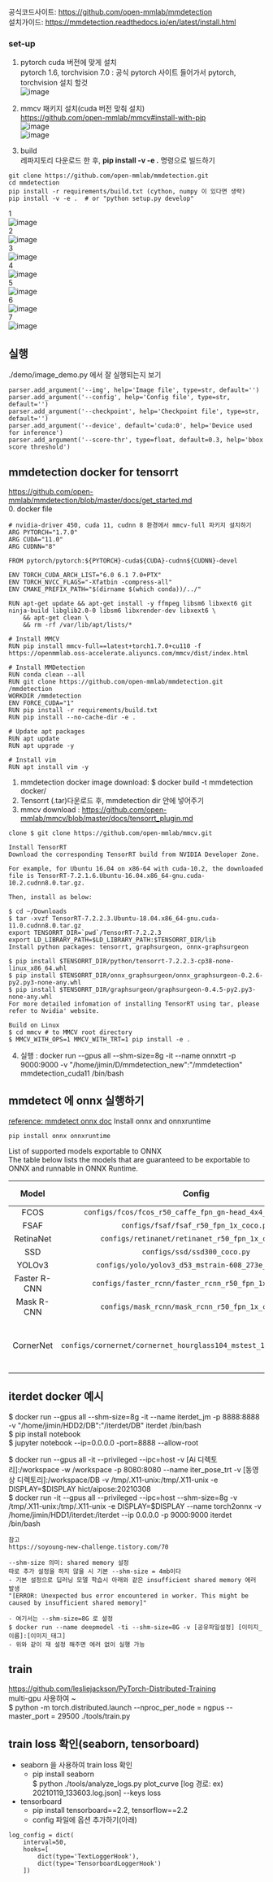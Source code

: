 공식코드사이트: https://github.com/open-mmlab/mmdetection  
설치가이드: https://mmdetection.readthedocs.io/en/latest/install.html  

### set-up
1. pytorch cuda 버전에 맞게 설치  
pytorch 1.6, torchvision 7.0 : 공식 pytorch 사이트 들어가서 pytorch, torchvision 설치 할것  
![image](https://user-images.githubusercontent.com/56099627/96215112-0a87c080-0fb8-11eb-96d5-41cae6caad67.png)  

2. mmcv 패키지 설치(cuda 버전 맞춰 설치)  
https://github.com/open-mmlab/mmcv#install-with-pip  
![image](https://user-images.githubusercontent.com/56099627/96215220-5a668780-0fb8-11eb-940b-2696a5b71dce.png)  
![image](https://user-images.githubusercontent.com/56099627/104157957-a007e480-542f-11eb-873d-c937797af50a.png)  


3. build  
레파지토리 다운로드 한 후, **pip install -v -e .** 명령으로 빌드하기  
```
git clone https://github.com/open-mmlab/mmdetection.git
cd mmdetection
pip install -r requirements/build.txt (cython, numpy 이 있다면 생략)
pip install -v -e .  # or "python setup.py develop"
```
1  
![image](https://user-images.githubusercontent.com/56099627/97129753-07908b00-1783-11eb-9eb2-eaecf05f6855.png)  
2  
![image](https://user-images.githubusercontent.com/56099627/97129821-3149b200-1783-11eb-9f21-393cc065daaa.png)  
3  
![image](https://user-images.githubusercontent.com/56099627/97129879-4de5ea00-1783-11eb-97f3-c2cc823ebfe6.png)  
4  
![image](https://user-images.githubusercontent.com/56099627/97129933-6eae3f80-1783-11eb-846d-f8a1d88b6b6f.png)  
5  
![image](https://user-images.githubusercontent.com/56099627/97129981-8c7ba480-1783-11eb-86c7-2cfee1ab551d.png)  
6  
![image](https://user-images.githubusercontent.com/56099627/97130065-b7fe8f00-1783-11eb-965f-46280d2f4517.png)  
7  
![image](https://user-images.githubusercontent.com/56099627/97130121-d5335d80-1783-11eb-9663-ec7380cdad59.png)  

## 실행
./demo/image_demo.py 에서 잘 실행되는지 보기  
```
parser.add_argument('--img', help='Image file', type=str, default='')
parser.add_argument('--config', help='Config file', type=str, default='')
parser.add_argument('--checkpoint', help='Checkpoint file', type=str, default='')
parser.add_argument('--device', default='cuda:0', help='Device used for inference')
parser.add_argument('--score-thr', type=float, default=0.3, help='bbox score threshold')
```
## mmdetection docker for tensorrt
https://github.com/open-mmlab/mmdetection/blob/master/docs/get_started.md  
0. docker file
```
# nvidia-driver 450, cuda 11, cudnn 8 환경에서 mmcv-full 파키지 설치하기  
ARG PYTORCH="1.7.0"
ARG CUDA="11.0"
ARG CUDNN="8"

FROM pytorch/pytorch:${PYTORCH}-cuda${CUDA}-cudnn${CUDNN}-devel

ENV TORCH_CUDA_ARCH_LIST="6.0 6.1 7.0+PTX"
ENV TORCH_NVCC_FLAGS="-Xfatbin -compress-all"
ENV CMAKE_PREFIX_PATH="$(dirname $(which conda))/../"

RUN apt-get update && apt-get install -y ffmpeg libsm6 libxext6 git ninja-build libglib2.0-0 libsm6 libxrender-dev libxext6 \
    && apt-get clean \
    && rm -rf /var/lib/apt/lists/*

# Install MMCV
RUN pip install mmcv-full==latest+torch1.7.0+cu110 -f https://openmmlab.oss-accelerate.aliyuncs.com/mmcv/dist/index.html

# Install MMDetection
RUN conda clean --all
RUN git clone https://github.com/open-mmlab/mmdetection.git /mmdetection
WORKDIR /mmdetection
ENV FORCE_CUDA="1"
RUN pip install -r requirements/build.txt
RUN pip install --no-cache-dir -e .

# Update apt packages
RUN apt update
RUN apt upgrade -y

# Install vim
RUN apt install vim -y
```
1. mmdetection docker image download: $ docker build -t mmdetection docker/  
2. Tensorrt (.tar)다운로드 후, mmdetection dir 안에 넣어주기
3. mmcv download : https://github.com/open-mmlab/mmcv/blob/master/docs/tensorrt_plugin.md  
```
clone $ git clone https://github.com/open-mmlab/mmcv.git

Install TensorRT
Download the corresponding TensorRT build from NVIDIA Developer Zone.

For example, for Ubuntu 16.04 on x86-64 with cuda-10.2, the downloaded file is TensorRT-7.2.1.6.Ubuntu-16.04.x86_64-gnu.cuda-10.2.cudnn8.0.tar.gz.

Then, install as below:

$ cd ~/Downloads
$ tar -xvzf TensorRT-7.2.2.3.Ubuntu-18.04.x86_64-gnu.cuda-11.0.cudnn8.0.tar.gz
export TENSORRT_DIR=`pwd`/TensorRT-7.2.2.3
export LD_LIBRARY_PATH=$LD_LIBRARY_PATH:$TENSORRT_DIR/lib
Install python packages: tensorrt, graphsurgeon, onnx-graphsurgeon

$ pip install $TENSORRT_DIR/python/tensorrt-7.2.2.3-cp38-none-linux_x86_64.whl
$ pip install $TENSORRT_DIR/onnx_graphsurgeon/onnx_graphsurgeon-0.2.6-py2.py3-none-any.whl
$ pip install $TENSORRT_DIR/graphsurgeon/graphsurgeon-0.4.5-py2.py3-none-any.whl
For more detailed infomation of installing TensorRT using tar, please refer to Nvidia' website.

Build on Linux
$ cd mmcv # to MMCV root directory
$ MMCV_WITH_OPS=1 MMCV_WITH_TRT=1 pip install -e .
```
4. 실행 : docker run --gpus all --shm-size=8g -it --name onnxtrt -p 9000:9000 -v "/home/jimin/D/mmdetection_new":"/mmdetection" mmdetection_cuda11 /bin/bash 

## mmdetect 에 onnx 실행하기
[reference: mmdetect onnx doc](https://github.com/open-mmlab/mmdetection/blob/master/docs/tutorials/pytorch2onnx.md#list-of-supported-models-exportable-to-onnx)
Install onnx and onnxruntime

  ```shell
  pip install onnx onnxruntime
  ```
List of supported models exportable to ONNX  
The table below lists the models that are guaranteed to be exportable to ONNX and runnable in ONNX Runtime.  

|    Model     |                               Config                                | Dynamic Shape | Batch Inference |                                     Note                                      |
| :----------: | :-----------------------------------------------------------------: | :-----------: | :-------------: | :---------------------------------------------------------------------------: |
|     FCOS     |      `configs/fcos/fcos_r50_caffe_fpn_gn-head_4x4_1x_coco.py`       |       Y       |        Y        |                                                                               |
|     FSAF     |               `configs/fsaf/fsaf_r50_fpn_1x_coco.py`                |       Y       |        Y        |                                                                               |
|  RetinaNet   |          `configs/retinanet/retinanet_r50_fpn_1x_coco.py`           |       Y       |        Y        |                                                                               |
|     SSD      |                    `configs/ssd/ssd300_coco.py`                     |       Y       |        Y        |                                                                               |
|    YOLOv3    |         `configs/yolo/yolov3_d53_mstrain-608_273e_coco.py`          |       Y       |        Y        |                                                                               |
| Faster R-CNN |        `configs/faster_rcnn/faster_rcnn_r50_fpn_1x_coco.py`         |       Y       |        Y        |                                                                               |
|  Mask R-CNN  |          `configs/mask_rcnn/mask_rcnn_r50_fpn_1x_coco.py`           |       Y       |        Y        |                                                                               |
|  CornerNet   | `configs/cornernet/cornernet_hourglass104_mstest_10x5_210e_coco.py` |       Y       |        N        | no flip, no batch inference, tested with torch==1.7.0 and onnxruntime==1.5.1. |
 

## iterdet docker 예시
$ docker run --gpus all --shm-size=8g -it --name iterdet_jm -p 8888:8888 -v "/home/jimin/HDD2/DB":"/iterdet/DB" iterdet /bin/bash  
$ pip install notebook  
$ jupyter notebook --ip=0.0.0.0 -port=8888 --allow-root  

$ docker run --gpus all -it --privileged --ipc=host -v [Ai 디렉토리]:/workspace -w /workspace -p 8080:8080 --name iter_pose_trt -v [동영상 디렉토리]:/workspace/DB -v /tmp/.X11-unix:/tmp/.X11-unix -e DISPLAY=$DISPLAY hict/aipose:20210308  
$ docker run -it --gpus all --privileged --ipc=host --shm-size=8g -v /tmp/.X11-unix:/tmp/.X11-unix -e DISPLAY=$DISPLAY --name torch2onnx -v /home/jimin/HDD1/iterdet:/iterdet --ip 0.0.0.0 -p 9000:9000 iterdet /bin/bash
```
참고
https://soyoung-new-challenge.tistory.com/70

--shm-size 의미: shared memory 설정
따로 추가 설정을 하지 않을 시 기본 --shm-size = 4mb이다
- 기본 설정으로 딥러닝 모델 학습시 아래와 같은 insufficient shared memory 에러 발생
"[ERROR: Unexpected bus error encountered in worker. This might be caused by insufficient shared memory]"

- 여기서는 --shm-size=8G 로 설정
$ docker run --name deepmodel -ti --shm-size=8G -v [공유파일설정] [이미지_이름]:[이미지_태그]
- 위와 같이 재 설정 해주면 에러 없이 실행 가능
```
## train 
https://github.com/lesliejackson/PyTorch-Distributed-Training  
multi-gpu 사용하여 ~  
$ python -m torch.distributed.launch --nproc_per_node = ngpus --master_port = 29500 ./tools/train.py  

## train loss 확인(seaborn, tensorboard)
- seaborn 을 사용하여 train loss 확인  
  - pip install seaborn  
$ python ./tools/analyze_logs.py plot_curve [log 경로: ex) 20210119_133603.log.json] --keys loss  
- tensorboard  
  - pip install tensorboard==2.2, tensorflow==2.2  
  - config 파일에 옵션 추가하기(아래)  
```
log_config = dict(
    interval=50,
    hooks=[
        dict(type='TextLoggerHook'),
        dict(type='TensorboardLoggerHook')
    ])
```
